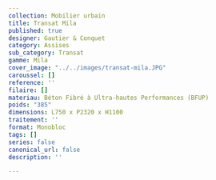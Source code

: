 ```yaml
---
collection: Mobilier urbain
title: Transat Mila
published: true
designer: Gautier & Conquet
category: Assises
sub_category: Transat
gamme: Mila
cover_image: "../../images/transat-mila.JPG"
caroussel: []
reference: ''
filaire: []
materiau: Béton Fibré à Ultra-hautes Performances (BFUP)
poids: "385"
dimensions: L750 x P2320 x H1100
traitement: ''
format: Monobloc
tags: []
series: false
canonical_url: false
description: ''

---
```


